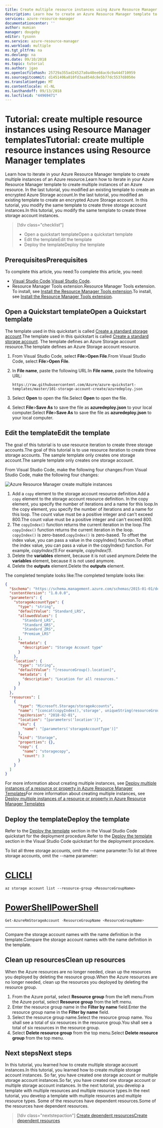 ```yaml
---
title: Create multiple resource instances using Azure Resource Manager   | Microsoft Docs
description: Learn how to create an Azure Resource Manager template to create multiple Azure resource instances.
services: azure-resource-manager
documentationcenter: ''
author: mumian
manager: dougeby
editor: tysonn
ms.service: azure-resource-manager
ms.workload: multiple
ms.tgt_pltfrm: na
ms.devlang: na
ms.date: 09/10/2018
ms.topic: tutorial
ms.author: jgao
ms.openlocfilehash: 25729a355ad24527a0a40ee66ac6c9a44d710959
ms.sourcegitcommit: d1451406a010fd3aa854dc8e5b77dc5537d8050e
ms.translationtype: MT
ms.contentlocale: nl-NL
ms.lasthandoff: 09/13/2018
ms.locfileid: "44969471"
---
```

# <a name="tutorial-create-multiple-resource-instances-using-resource-manager-templates"></a><span data-ttu-id="38da2-103">Tutorial: create multiple resource instances using Resource Manager templates</span><span class="sxs-lookup"><span data-stu-id="38da2-103">Tutorial: create multiple resource instances using Resource Manager templates</span></span>

<span data-ttu-id="38da2-104">Learn how to iterate in your Azure Resource Manager template to create multiple instances of an Azure resource.</span><span class="sxs-lookup"><span data-stu-id="38da2-104">Learn how to iterate in your Azure Resource Manager template to create multiple instances of an Azure resource.</span></span> <span data-ttu-id="38da2-105">In the last tutorial, you modified an existing template to create an encrypted Azure Storage account.</span><span class="sxs-lookup"><span data-stu-id="38da2-105">In the last tutorial, you modified an existing template to create an encrypted Azure Storage account.</span></span> <span data-ttu-id="38da2-106">In this tutorial,  you modify the same template to create three storage account instances.</span><span class="sxs-lookup"><span data-stu-id="38da2-106">In this tutorial,  you modify the same template to create three storage account instances.</span></span>

> [!div class="checklist"]
> * <span data-ttu-id="38da2-107">Open a quickstart template</span><span class="sxs-lookup"><span data-stu-id="38da2-107">Open a quickstart template</span></span>
> * <span data-ttu-id="38da2-108">Edit the template</span><span class="sxs-lookup"><span data-stu-id="38da2-108">Edit the template</span></span>
> * <span data-ttu-id="38da2-109">Deploy the template</span><span class="sxs-lookup"><span data-stu-id="38da2-109">Deploy the template</span></span>

## <a name="prerequisites"></a><span data-ttu-id="38da2-110">Prerequisites</span><span class="sxs-lookup"><span data-stu-id="38da2-110">Prerequisites</span></span>

<span data-ttu-id="38da2-111">To complete this article, you need:</span><span class="sxs-lookup"><span data-stu-id="38da2-111">To complete this article, you need:</span></span>

* <span data-ttu-id="38da2-112">[Visual Studio Code](https://code.visualstudio.com/).</span><span class="sxs-lookup"><span data-stu-id="38da2-112">[Visual Studio Code](https://code.visualstudio.com/).</span></span>
* <span data-ttu-id="38da2-113">Resource Manager Tools extension.</span><span class="sxs-lookup"><span data-stu-id="38da2-113">Resource Manager Tools extension.</span></span> <span data-ttu-id="38da2-114">To install, see [Install the Resource Manager Tools extension](./resource-manager-quickstart-create-templates-use-visual-studio-code.md#prerequisites).</span><span class="sxs-lookup"><span data-stu-id="38da2-114">To install, see [Install the Resource Manager Tools extension](./resource-manager-quickstart-create-templates-use-visual-studio-code.md#prerequisites).</span></span>

## <a name="open-a-quickstart-template"></a><span data-ttu-id="38da2-115">Open a Quickstart template</span><span class="sxs-lookup"><span data-stu-id="38da2-115">Open a Quickstart template</span></span>

<span data-ttu-id="38da2-116">The template used in this quickstart is called [Create a standard storage account](https://azure.microsoft.com/resources/templates/101-storage-account-create/).</span><span class="sxs-lookup"><span data-stu-id="38da2-116">The template used in this quickstart is called [Create a standard storage account](https://azure.microsoft.com/resources/templates/101-storage-account-create/).</span></span> <span data-ttu-id="38da2-117">The template defines an Azure Storage account resource.</span><span class="sxs-lookup"><span data-stu-id="38da2-117">The template defines an Azure Storage account resource.</span></span>

1. <span data-ttu-id="38da2-118">From Visual Studio Code, select **File**>**Open File**.</span><span class="sxs-lookup"><span data-stu-id="38da2-118">From Visual Studio Code, select **File**>**Open File**.</span></span>
2. <span data-ttu-id="38da2-119">In **File name**, paste the following URL:</span><span class="sxs-lookup"><span data-stu-id="38da2-119">In **File name**, paste the following URL:</span></span>

    ```url
    https://raw.githubusercontent.com/Azure/azure-quickstart-templates/master/101-storage-account-create/azuredeploy.json
    ```
3. <span data-ttu-id="38da2-120">Select **Open** to open the file.</span><span class="sxs-lookup"><span data-stu-id="38da2-120">Select **Open** to open the file.</span></span>
4. <span data-ttu-id="38da2-121">Select **File**>**Save As** to save the file as **azuredeploy.json** to your local computer.</span><span class="sxs-lookup"><span data-stu-id="38da2-121">Select **File**>**Save As** to save the file as **azuredeploy.json** to your local computer.</span></span>

## <a name="edit-the-template"></a><span data-ttu-id="38da2-122">Edit the template</span><span class="sxs-lookup"><span data-stu-id="38da2-122">Edit the template</span></span>

<span data-ttu-id="38da2-123">The goal of this tutorial is to use resource iteration to create three storage accounts.</span><span class="sxs-lookup"><span data-stu-id="38da2-123">The goal of this tutorial is to use resource iteration to create three storage accounts.</span></span>  <span data-ttu-id="38da2-124">The sample template only creates one storage account.</span><span class="sxs-lookup"><span data-stu-id="38da2-124">The sample template only creates one storage account.</span></span> 

<span data-ttu-id="38da2-125">From Visual Studio Code, make the following four changes:</span><span class="sxs-lookup"><span data-stu-id="38da2-125">From Visual Studio Code, make the following four changes:</span></span>

![Azure Resource Manager create multiple instances](./media/resource-manager-tutorial-create-multiple-instances/resource-manager-template-create-multiple-instances.png)

1. <span data-ttu-id="38da2-127">Add a `copy` element to the storage account resource definition.</span><span class="sxs-lookup"><span data-stu-id="38da2-127">Add a `copy` element to the storage account resource definition.</span></span> <span data-ttu-id="38da2-128">In the copy element, you specify the number of iterations and a name for this loop.</span><span class="sxs-lookup"><span data-stu-id="38da2-128">In the copy element, you specify the number of iterations and a name for this loop.</span></span> <span data-ttu-id="38da2-129">The count value must be a positive integer and can't exceed 800.</span><span class="sxs-lookup"><span data-stu-id="38da2-129">The count value must be a positive integer and can't exceed 800.</span></span>
2. <span data-ttu-id="38da2-130">The `copyIndex()` function returns the current iteration in the loop.</span><span class="sxs-lookup"><span data-stu-id="38da2-130">The `copyIndex()` function returns the current iteration in the loop.</span></span> <span data-ttu-id="38da2-131">`copyIndex()` is zero-based.</span><span class="sxs-lookup"><span data-stu-id="38da2-131">`copyIndex()` is zero-based.</span></span> <span data-ttu-id="38da2-132">To offset the index value, you can pass a value in the copyIndex() function.</span><span class="sxs-lookup"><span data-stu-id="38da2-132">To offset the index value, you can pass a value in the copyIndex() function.</span></span> <span data-ttu-id="38da2-133">For example, *copyIndex(1)*.</span><span class="sxs-lookup"><span data-stu-id="38da2-133">For example, *copyIndex(1)*.</span></span>
3. <span data-ttu-id="38da2-134">Delete the **variables** element, because it is not used anymore.</span><span class="sxs-lookup"><span data-stu-id="38da2-134">Delete the **variables** element, because it is not used anymore.</span></span>
4. <span data-ttu-id="38da2-135">Delete the **outputs** element.</span><span class="sxs-lookup"><span data-stu-id="38da2-135">Delete the **outputs** element.</span></span>

<span data-ttu-id="38da2-136">The completed template looks like:</span><span class="sxs-lookup"><span data-stu-id="38da2-136">The completed template looks like:</span></span>

```json
{
  "$schema": "https://schema.management.azure.com/schemas/2015-01-01/deploymentTemplate.json#",
  "contentVersion": "1.0.0.0",
  "parameters": {
    "storageAccountType": {
      "type": "string",
      "defaultValue": "Standard_LRS",
      "allowedValues": [
        "Standard_LRS",
        "Standard_GRS",
        "Standard_ZRS",
        "Premium_LRS"
      ],
      "metadata": {
        "description": "Storage Account type"
      }
    },
    "location": {
      "type": "string",
      "defaultValue": "[resourceGroup().location]",
      "metadata": {
        "description": "Location for all resources."
      }
    }
  },
  "resources": [
    {
      "type": "Microsoft.Storage/storageAccounts",
      "name": "[concat(copyIndex(),'storage', uniqueString(resourceGroup().id))]",
      "apiVersion": "2018-02-01",
      "location": "[parameters('location')]",
      "sku": {
        "name": "[parameters('storageAccountType')]"
      },
      "kind": "Storage",
      "properties": {},
      "copy": {
        "name": "storagecopy",
        "count": 3
      }
    }
  ]
}
```

<span data-ttu-id="38da2-137">For more information about creating multiple instances, see [Deploy multiple instances of a resource or property in Azure Resource Manager Templates](./resource-group-create-multiple.md)</span><span class="sxs-lookup"><span data-stu-id="38da2-137">For more information about creating multiple instances, see [Deploy multiple instances of a resource or property in Azure Resource Manager Templates](./resource-group-create-multiple.md)</span></span>

## <a name="deploy-the-template"></a><span data-ttu-id="38da2-138">Deploy the template</span><span class="sxs-lookup"><span data-stu-id="38da2-138">Deploy the template</span></span>

<span data-ttu-id="38da2-139">Refer to the [Deploy the template](./resource-manager-quickstart-create-templates-use-visual-studio-code.md#deploy-the-template) section in the Visual Studio Code quickstart for the deployment procedure.</span><span class="sxs-lookup"><span data-stu-id="38da2-139">Refer to the [Deploy the template](./resource-manager-quickstart-create-templates-use-visual-studio-code.md#deploy-the-template) section in the Visual Studio Code quickstart for the deployment procedure.</span></span>

<span data-ttu-id="38da2-140">To list all three storage accounts, omit the --name parameter:</span><span class="sxs-lookup"><span data-stu-id="38da2-140">To list all three storage accounts, omit the --name parameter:</span></span>

# <a name="clitabcli"></a>[<span data-ttu-id="38da2-141">CLI</span><span class="sxs-lookup"><span data-stu-id="38da2-141">CLI</span></span>](#tab/CLI)
```cli
az storage account list --resource-group <ResourceGroupName>
```

# <a name="powershelltabpowershell"></a>[<span data-ttu-id="38da2-142">PowerShell</span><span class="sxs-lookup"><span data-stu-id="38da2-142">PowerShell</span></span>](#tab/PowerShell)

```powershell
Get-AzureRmStorageAccount -ResourceGroupName <ResourceGroupName>
```

---

<span data-ttu-id="38da2-143">Compare the storage account names with the name definition in the template.</span><span class="sxs-lookup"><span data-stu-id="38da2-143">Compare the storage account names with the name definition in the template.</span></span>

## <a name="clean-up-resources"></a><span data-ttu-id="38da2-144">Clean up resources</span><span class="sxs-lookup"><span data-stu-id="38da2-144">Clean up resources</span></span>

<span data-ttu-id="38da2-145">When the Azure resources are no longer needed, clean up the resources you deployed by deleting the resource group.</span><span class="sxs-lookup"><span data-stu-id="38da2-145">When the Azure resources are no longer needed, clean up the resources you deployed by deleting the resource group.</span></span>

1. <span data-ttu-id="38da2-146">From the Azure portal, select **Resource group** from the left menu.</span><span class="sxs-lookup"><span data-stu-id="38da2-146">From the Azure portal, select **Resource group** from the left menu.</span></span>
2. <span data-ttu-id="38da2-147">Enter the resource group name in the **Filter by name** field.</span><span class="sxs-lookup"><span data-stu-id="38da2-147">Enter the resource group name in the **Filter by name** field.</span></span>
3. <span data-ttu-id="38da2-148">Select the resource group name.</span><span class="sxs-lookup"><span data-stu-id="38da2-148">Select the resource group name.</span></span>  <span data-ttu-id="38da2-149">You shall see a total of six resources in the resource group.</span><span class="sxs-lookup"><span data-stu-id="38da2-149">You shall see a total of six resources in the resource group.</span></span>
4. <span data-ttu-id="38da2-150">Select **Delete resource group** from the top menu.</span><span class="sxs-lookup"><span data-stu-id="38da2-150">Select **Delete resource group** from the top menu.</span></span>

## <a name="next-steps"></a><span data-ttu-id="38da2-151">Next steps</span><span class="sxs-lookup"><span data-stu-id="38da2-151">Next steps</span></span>

<span data-ttu-id="38da2-152">In this tutorial, you learned how to create multiple storage account instances.</span><span class="sxs-lookup"><span data-stu-id="38da2-152">In this tutorial, you learned how to create multiple storage account instances.</span></span> <span data-ttu-id="38da2-153">So far, you have created one storage account or multiple storage account instances.</span><span class="sxs-lookup"><span data-stu-id="38da2-153">So far, you have created one storage account or multiple storage account instances.</span></span> <span data-ttu-id="38da2-154">In the next tutorial, you develop a template with multiple resources and multiple resource types.</span><span class="sxs-lookup"><span data-stu-id="38da2-154">In the next tutorial, you develop a template with multiple resources and multiple resource types.</span></span> <span data-ttu-id="38da2-155">Some of the resources have dependent resources.</span><span class="sxs-lookup"><span data-stu-id="38da2-155">Some of the resources have dependent resources.</span></span>

> [!div class="nextstepaction"]
> [<span data-ttu-id="38da2-156">Create dependent resources</span><span class="sxs-lookup"><span data-stu-id="38da2-156">Create dependent resources</span></span>](./resource-manager-tutorial-create-templates-with-dependent-resources.md)
